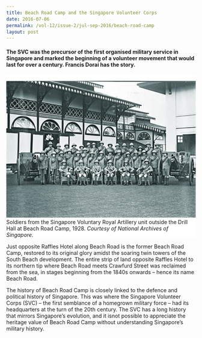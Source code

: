 ```yaml
---
title: Beach Road Camp and the Singapore Volunteer Corps
date: 2016-07-06
permalink: /vol-12/issue-2/jul-sep-2016/beach-road-camp
layout: post
---
```

#### The SVC was the precursor of the first organised military service in Singapore and marked the beginning of a volunteer movement that would last for over a century. **Francis Dorai** has the story.

<div style="background-color: white;"><br><img src="/images/Vol-12-issue-2/singapore-volunteer-corps/01-volunteercorps.jpg">Soldiers from the Singapore Voluntary Royal Artillery unit outside the Drill Hall at Beach Road Camp, 1928. <i>Courtesy of National Archives of Singapore.</i></div>

Just opposite Raffles Hotel along Beach Road is the former Beach Road Camp, restored to its original glory amidst the soaring twin towers of the South Beach development. The entire strip of land opposite Raffles Hotel to its northern tip where Beach Road meets Crawfurd Street was reclaimed from the sea, in stages beginning from the 1840s onwards – hence its name Beach Road.

The history of Beach Road Camp is closely linked to the defence and political history of Singapore. This was where the Singapore Volunteer Corps (SVC) – the first semblance of a homegrown military force – had its headquarters at the turn of the 20th century. The SVC has a long history that mirrors Singapore’s evolution, and it isnot possible to appreciate the heritage value of Beach Road Camp without understanding Singapore’s military history.